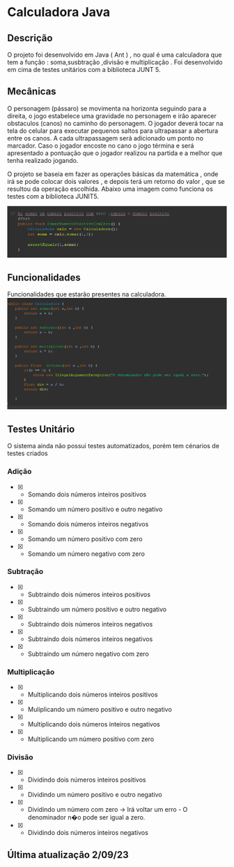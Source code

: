# Calculadora Java
## Descrição
O projeto foi desenvolvido em Java ( Ant ) , no qual é uma calculadora que tem a função : soma,susbtração ,divisão e multiplicação . Foi desenvolvido em cima de testes unitários com a biblioteca JUNT 5.

## Mecânicas
O personagem (pássaro) se movimenta na horizonta seguindo para a direita, o jogo estabelece uma gravidade no personagem e irão aparecer obstaculos (canos) no caminho do personagem. O jogador deverá tocar na tela do celular para executar pequenos saltos para ultrapassar a abertura entre os canos. A cada ultrapassagem será adicionado um ponto no marcador. Caso o jogador encoste no cano o jogo términa e será apresentado a pontuação que o jogador realizou na partida e a melhor que tenha realizado jogando.

O projeto se baseia em fazer as operações básicas da matemática , onde irá se pode colocar dois valores , e depois terá um retorno do valor , que se resultou da operação escolhida.
Abaixo uma imagem como funciona os testes com a biblioteca JUNIT5.

![Mecânica](image.png)

## Funcionalidades
Funcionalidades que estarão presentes na calculadora.
![Mecânica](funcionalidadese(1).png)

## Testes Unitário
O sistema ainda não possui testes automatizados, porém tem cénarios de testes criados 

### Adição
  - [x] - Somando dois números inteiros positivos
  - [x] - Somando um número positivo e outro negativo
  - [x] - Somando dois números inteiros negativos
  - [x] - Somando um número positivo com zero
  - [x] - Somando um número negativo com zero

### Subtração
  - [x] - Subtraindo dois números inteiros positivos
  - [x] - Subtraindo um número positivo e outro negativo
  - [x] - Subtraindo dois números inteiros negativos
  - [x] - Subtraindo dois números inteiros negativos
  - [x] - Subtraindo um número negativo com zero

### Multiplicação
  - [x] - Multiplicando dois números inteiros positivos
  - [x] - Muliplicando um número positivo e outro negativo
  - [x] - Multiplicando dois números inteiros negativos
  - [x] - Multiplicando um número positivo com zero

### Divisão
  - [x] - Dividindo dois números inteiros positivos
  - [x] - Dividindo um número positivo e outro negativo
  - [x] - Dividindo um número com zero -> Irá voltar um erro - O denominador n�o pode ser igual a zero.
  - [x] - Dividindo dois números inteiros negativos
  

## Última atualização 2/09/23
